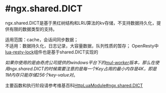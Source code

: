 #ngx.shared.DICT
==========
ngx.shared.DICT是基于黑红树结构和LRU算法的kv存储，不支持数据持久化，提供有限的数据类型的支持。

适用范围：cache，会话间同步数据；  
不适用：数据持久化，日志记录，大容量数据，队列性质的暂存；
OpenResty中[lua-resty-lock](https://github.com/openresty/lua-resty-lock)组件也是基于shared.DICT实现的

*如果你使用的是由奇虎公司提供的windows平台下的[mul-worker](https://github.com/LomoX-Offical/nginx-openresty-windows)版本，那么在使用ngx.shared.DICT的时候需要注意的是每一个Key占用的最小内存是4K，即是1M内存只能存储256个key-value对*。

主要函数和执行阶段请参考维基百科[HttpLuaModule#ngx.shared.DICT](http://wiki.nginx.org/HttpLuaModule#ngx.shared.DICT)



